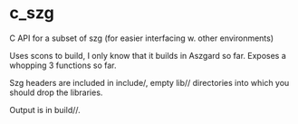 # c_szg
C API for a subset of szg (for easier interfacing w. other environments)

Uses scons to build, I only know that it builds in Aszgard so far. Exposes a whopping 3 functions so far.

Szg headers are included in include/, empty lib/<platform>/ directories into which you should drop the libraries.

Output is in build/<platform>/.
